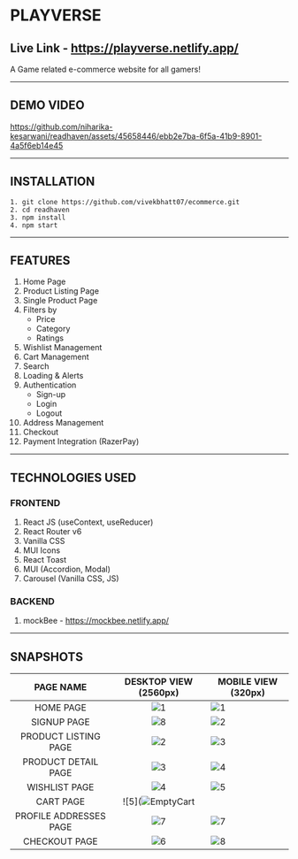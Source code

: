 # PLAYVERSE

## Live Link - https://playverse.netlify.app/

A Game related e-commerce website for all gamers!

---

## DEMO VIDEO

https://github.com/niharika-kesarwani/readhaven/assets/45658446/ebb2e7ba-6f5a-41b9-8901-4a5f6eb14e45

---

## INSTALLATION

```
1. git clone https://github.com/vivekbhatt07/ecommerce.git
2. cd readhaven
3. npm install
4. npm start
```

---

## FEATURES

1. Home Page
2. Product Listing Page
3. Single Product Page
4. Filters by
   - Price
   - Category
   - Ratings
5. Wishlist Management
6. Cart Management
7. Search
8. Loading & Alerts
9. Authentication
   - Sign-up
   - Login
   - Logout
10. Address Management
11. Checkout
12. Payment Integration (RazerPay)

---

## TECHNOLOGIES USED

### FRONTEND

1. React JS (useContext, useReducer)
2. React Router v6
3. Vanilla CSS
4. MUI Icons
5. React Toast
6. MUI (Accordion, Modal)
7. Carousel (Vanilla CSS, JS)

### BACKEND

1. mockBee - https://mockbee.netlify.app/

---

## SNAPSHOTS

|       PAGE NAME        |                                           DESKTOP VIEW (2560px)                                            | MOBILE VIEW (320px)                                                                                        |
| :--------------------: | :--------------------------------------------------------------------------------------------------------: | ---------------------------------------------------------------------------------------------------------- |
|       HOME PAGE        | ![1](https://github.com/niharika-kesarwani/readhaven/assets/45658446/83719d6f-715f-45dc-8a34-d9f3b903cccb) | ![1](https://github.com/niharika-kesarwani/readhaven/assets/45658446/34585f80-44a0-4349-9b72-c178fdbe0dda) |
|      SIGNUP PAGE       | ![8](https://github.com/niharika-kesarwani/readhaven/assets/45658446/369650ea-81ce-420d-a363-08bef2893898) | ![2](https://github.com/niharika-kesarwani/readhaven/assets/45658446/2207d35f-ea41-45e5-93f8-4f68e7e46f65) |
|  PRODUCT LISTING PAGE  | ![2](https://github.com/niharika-kesarwani/readhaven/assets/45658446/9532dd5f-91b7-4740-8eb0-1a5c21f7b780) | ![3](https://github.com/niharika-kesarwani/readhaven/assets/45658446/33b1db08-5804-4670-8b45-1dce4fdb924d) |
|  PRODUCT DETAIL PAGE   | ![3](https://github.com/niharika-kesarwani/readhaven/assets/45658446/176784c1-f916-4964-a9fa-1ed287691926) | ![4](https://github.com/niharika-kesarwani/readhaven/assets/45658446/331bb83c-15a8-47ca-b3a3-0c2e4f33eadb) |
|     WISHLIST PAGE      | ![4](https://github.com/niharika-kesarwani/readhaven/assets/45658446/7e120d5d-c0ed-4d1c-8ddb-e0ac4f041abb) | ![5](https://github.com/niharika-kesarwani/readhaven/assets/45658446/f7a381d8-bf75-4f6f-9f3b-52e6a15facd2) |
|       CART PAGE        | ![5](![EmptyCart](https://github.com/vivekbhatt07/ecommerce/assets/93856336/beb18b83-4172-475e-9802-64f9a0766f43) |
| PROFILE ADDRESSES PAGE | ![7](https://github.com/niharika-kesarwani/readhaven/assets/45658446/ec40075f-2584-4c13-87be-989ce0fda332) | ![7](https://github.com/niharika-kesarwani/readhaven/assets/45658446/6b52ca5e-f50f-469d-bf53-e0b00bef4cbe) |
|     CHECKOUT PAGE      | ![6](https://github.com/niharika-kesarwani/readhaven/assets/45658446/09cf6fff-e751-42af-bbb7-36353bd2d4fb) | ![8](https://github.com/niharika-kesarwani/readhaven/assets/45658446/8f06329d-c4a7-414c-a9b7-15a447a7dcbb) |
